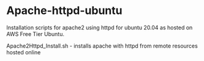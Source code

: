 # Apache-httpd-ubuntu
Installation scripts for apache2 using httpd for ubuntu 20.04 as hosted on AWS Free Tier Ubuntu.

Apache2Httpd_Install.sh - installs apache with httpd from remote resources hosted online
